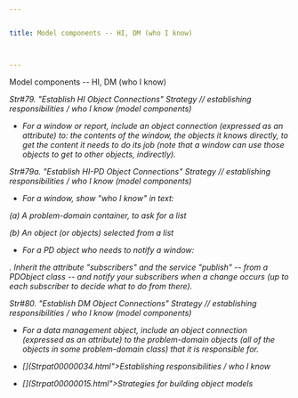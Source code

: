 ```yaml
---


title: Model components -- HI, DM (who I know)



---
```



<p>Model components -- HI, DM (who I know) </p>

<p><i>Str#79. &quot;Establish HI Object Connections&quot; Strategy // establishing
responsibilities / who I know (model components) </p>

*  For a window or report, include an object connection (expressed as an attribute)
to: the contents of the window, the objects it knows directly, to get the content it needs
to do its job (note that a window can use those objects to get to other objects,
indirectly). </p>

<p><i>Str#79a. &quot;Establish HI-PD Object Connections&quot; Strategy // establishing
responsibilities / who I know (model components) </p>

*  For a window, show &quot;who I know&quot; in text: </p>

<p>(a) A problem-domain container, to ask for a list </p>

<p>(b) An object (or objects) selected from a list </p>

*  For a PD object who needs to notify a window: </p>

<p>. Inherit the attribute &quot;subscribers&quot; and the service &quot;publish&quot; --
from a PDObject class -- and notify your subscribers when a change occurs (up to each
subscriber to decide what to do from there). </p>

<p><i>Str#80. &quot;Establish DM Object Connections&quot; Strategy // establishing
responsibilities / who I know (model components) </p>

*  For a data management object, include an object connection (expressed as an
attribute) to the problem-domain objects (all of the objects in some problem-domain class)
that it is responsible for. </p>

* [](Strpat00000034.html">Establishing responsibilities / who I know</a></li>

* [](Strpat00000015.html">Strategies for building object models</a></li>



